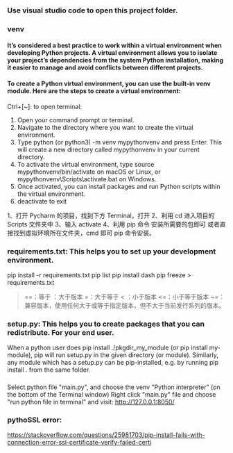 ### Use visual studio code to open this project folder.

### venv

#### It’s considered a best practice to work within a virtual environment when developing Python projects. A virtual environment allows you to isolate your project’s dependencies from the system Python installation, making it easier to manage and avoid conflicts between different projects.

#### To create a Python virtual environment, you can use the built-in venv module. Here are the steps to create a virtual environment:

Ctrl+[~]: to open terminal:

1. Open your command prompt or terminal.
2. Navigate to the directory where you want to create the virtual environment.
3. Type python (or python3) -m venv mypythonvenv and press Enter. This will create a new directory called mypythonvenv in your current directory.
4. To activate the virtual environment, type source mypythonvenv/bin/activate on macOS or Linux, or mypythonvenv\Scripts\activate.bat on Windows.
5. Once activated, you can install packages and run Python scripts within the virtual environment.
6. deactivate to exit

1、打开 Pycharm 的项目，找到下方 Terminal，打开
2、利用 cd 进入项目的 Scripts 文件夹中
3、输入 activate
4、利用 pip 命令 安装所需要的包即可
或者直接找到虚拟环境所在文件夹，cmd 即可 pip 命令安装。

###

### requirements.txt: This helps you to set up your development environment.

pip install -r requirements.txt
pip list
pip install dash
pip freeze > requirements.txt

> ==：等于
> ：大于版本
> =：大于等于
> < ：小于版本
> <=：小于等于版本
> ~=：兼容版本，使用任何大于或等于指定版本，但不大于当前发行系列的版本。

### setup.py: This helps you to create packages that you can redistribute. For your end user.

When a python user does pip install ./pkgdir_my_module (or pip install my-module), pip will run setup.py in the given directory (or module). Similarly, any module which has a setup.py can be pip-installed, e.g. by running pip install . from the same folder.

###

Select python file "main.py", and choose the venv "Python interpreter" (on the bottom of the Terminal window)
Right click "main.py" file and choose "run python file in terminal"
and visit: http://127.0.0.1:8050/

### pythoSSL error:
https://stackoverflow.com/questions/25981703/pip-install-fails-with-connection-error-ssl-certificate-verify-failed-certi

